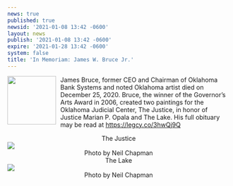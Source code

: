```yaml
---
news: true
published: true
newsid: '2021-01-08 13:42 -0600'
layout: news
publish: '2021-01-08 13:42 -0600'
expire: '2021-01-28 13:42 -0600'
system: false
title: 'In Memoriam: James W. Bruce Jr.'
---
```

<img style="width: 110px; float: left; margin: 0 10px 10px 0;" src="http://www.oscn.net/images/news/james-bruce-oklahoma-city-ok-obituary.jpg" /> James Bruce, former CEO and Chairman of Oklahoma Bank Systems and noted Oklahoma artist died on December 25, 2020.  Bruce, the winner of the Governor’s Arts Award in 2006, created two paintings for the Oklahoma Judicial Center, The Justice, in honor of Justice Marian P. Opala and The Lake.  His full obituary may be read at https://legcy.co/3hwQj9Q

<style>
  .artwork {
  		clear: both;
  }
  .title {
    	display: block;
    	text-align: center;
  }
  .caption {
    	display: block;
		text-align: center;    
  }
</style>
<div class="artwork">
  <span class="title">The Justice</span>
	<img style="" src="http://www.oscn.net/images/news/the-justice.jpg"/>
  <span class="caption">Photo by Neil Chapman</span>
</div>

<div class="artwork">
 <span class="title">The Lake</span>  
	<img style="" src="http://www.oscn.net/images/news/the-lake.jpg" />
  <span class="caption">Photo by Neil Chapman</span>
</div>